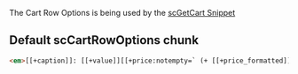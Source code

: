 The Cart Row Options is being used by the [scGetCart Snippet](../Snippets/scGetCart) 

## Default scCartRowOptions chunk

```` html
<em>[[+caption]]: [[+value]][[+price:notempty=` (+ [[+price_formatted]])`:isempty=``]][[+last:ne=`1`:then=`,&nbsp;`:else=``]]</em>
````
